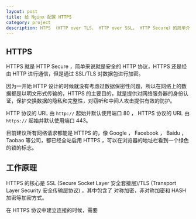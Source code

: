```yaml
---
layout: post
title: 给 Nginx 配置 HTTPS
category: project
description: HTPS （HTTP over TLS， HTTP over SSL， HTTP Secure）的简单介绍和应用。
---
```


## HTTPS

HTTPS 就是 HTTP Secure ，简单来说就是安全的 HTTP 协议，HTTPS 还是经由 HTTP 进行通信，但是通过 SSL/TLS 对数据包进行加密。

因为一开始 HTTP 设计的时候就没有考虑过数据保密性问题，所以在网络上的数据都是以明文形式传输的，HTTPS 的主要目的，就是提供对网络服务器的身份认证，保护交换数据的隐私和完整性，对窃听和中间人攻击提供有效的防护。

HTTP 协议的 URL 由 `http://` 起始并默认使用端口 80 ， HTTPS 协议的 URL 由 `https://` 起始并默认使用端口 443。

目前建议所有网络请求都能是 HTTPS 的，像 Google ， Facebook ， Baidu ， Taobao 等公司，都已经全站启用 HTTPS ，可以在浏览器的地址栏看到一个绿色的锁的标志。

## 工作原理

HTTPS 的核心是 SSL (Secure Socket Layer 安全套接层)/TLS (Transport Layer Security 安全传输层协议) ，其中包含了 对称加密，非对称加密和 HASH 加密等加密方式。

在 HTTPS 协议中建立连接的时候，需要
